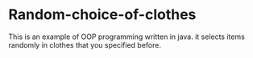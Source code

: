 # Random-choice-of-clothes
This is an example of OOP programming written in java. it selects items randomly in clothes that you specified before.
